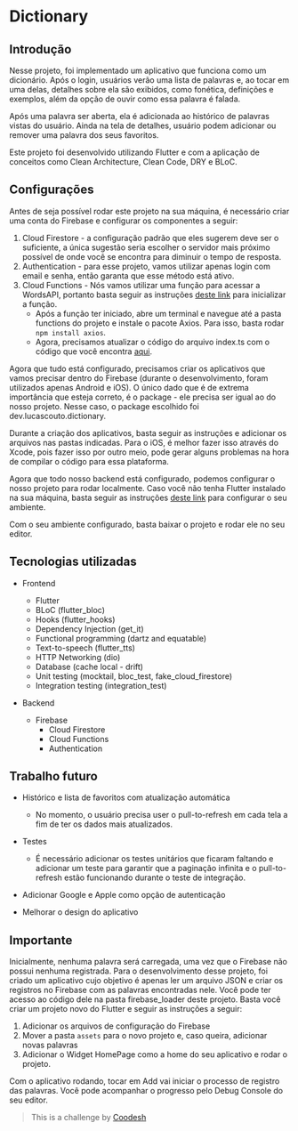# Dictionary

## Introdução

Nesse projeto, foi implementado um aplicativo que funciona como um dicionário. Após o login, usuários verão uma lista de palavras e, ao tocar em uma delas, detalhes sobre ela são exibidos, como fonética, definições e exemplos, além da opção de ouvir como essa palavra é falada.

Após uma palavra ser aberta, ela é adicionada ao histórico de palavras vistas do usuário. Ainda na tela de detalhes, usuário podem adicionar ou remover uma palavra dos seus favoritos.

Este projeto foi desenvolvido utilizando Flutter e com a aplicação de conceitos como Clean Architecture, Clean Code, DRY e BLoC.

## Configurações
 
Antes de seja possível rodar este projeto na sua máquina, é necessário criar uma conta do Firebase e configurar os componentes a seguir:

1. Cloud Firestore - a configuração padrão que eles sugerem deve ser o suficiente, a única sugestão seria escolher o servidor mais próximo possível de onde você se encontra para diminuir o tempo de resposta.
2. Authentication - para esse projeto, vamos utilizar apenas login com email e senha, então garanta que esse método está ativo.
3. Cloud Functions - Nós vamos utilizar uma função para acessar a WordsAPI, portanto basta seguir as instruções [deste link](https://firebase.google.com/docs/functions/get-started?gen=1st) para inicializar a função.
    * Após a função ter iniciado, abre um terminal e navegue até a pasta functions do projeto e instale o pacote Axios. Para isso, basta rodar ```npm install axios```.
    * Agora, precisamos atualizar o código do arquivo index.ts com o código que você encontra [aqui](https://github.com/lucasarcouto/dictionary/blob/main/functions/index.ts).

Agora que tudo está configurado, precisamos criar os aplicativos que vamos precisar dentro do Firebase (durante o desenvolvimento, foram utilizados apenas Android e iOS). O único dado que é de extrema importância que esteja correto, é o package - ele precisa ser igual ao do nosso projeto. Nesse caso, o package escolhido foi dev.lucascouto.dictionary.

Durante a criação dos aplicativos, basta seguir as instruções e adicionar os arquivos nas pastas indicadas. Para o iOS, é melhor fazer isso através do Xcode, pois fazer isso por outro meio, pode gerar alguns problemas na hora de compilar o código para essa plataforma.

Agora que todo nosso backend está configurado, podemos configurar o nosso projeto para rodar localmente. Caso você não tenha Flutter instalado na sua máquina, basta seguir as instruções [deste link](https://docs.flutter.dev/get-started/install) para configurar o seu ambiente.

Com o seu ambiente configurado, basta baixar o projeto e rodar ele no seu editor.

## Tecnologias utilizadas

- Frontend
  - Flutter
  - BLoC (flutter_bloc)
  - Hooks (flutter_hooks)
  - Dependency Injection (get_it)
  - Functional programming (dartz and equatable)
  - Text-to-speech (flutter_tts)
  - HTTP Networking (dio)
  - Database (cache local - drift)
  - Unit testing (mocktail, bloc_test, fake_cloud_firestore)
  - Integration testing (integration_test)

- Backend
  - Firebase
    - Cloud Firestore
    - Cloud Functions
    - Authentication

## Trabalho futuro

* Histórico e lista de favoritos com atualização automática
    * No momento, o usuário precisa user o pull-to-refresh em cada tela a fim de ter os dados mais atualizados.

* Testes
    * É necessário adicionar os testes unitários que ficaram faltando e adicionar um teste para garantir que a paginação infinita e o pull-to-refresh estão funcionando durante o teste de integração.

* Adicionar Google e Apple como opção de autenticação

* Melhorar o design do aplicativo

## Importante

Inicialmente, nenhuma palavra será carregada, uma vez que o Firebase não possui nenhuma registrada. Para o desenvolvimento desse projeto, foi criado um aplicativo cujo objetivo é apenas ler um arquivo JSON e criar os registros no Firebase com as palavras encontradas nele. Você pode ter acesso ao código dele na pasta firebase_loader deste projeto. Basta você criar um projeto novo do Flutter e seguir as instruções a seguir:

1. Adicionar os arquivos de configuração do Firebase
2. Mover a pasta ```assets``` para o novo projeto e, caso queira, adicionar novas palavras
3. Adicionar o Widget HomePage como a home do seu aplicativo e rodar o projeto.

Com o aplicativo rodando, tocar em Add vai iniciar o processo de registro das palavras. Você pode acompanhar o progresso pelo Debug Console do seu editor.



>  This is a challenge by [Coodesh](https://coodesh.com/)